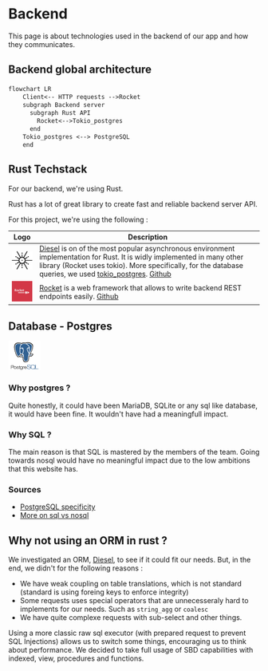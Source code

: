 # Backend

This page is about technologies used in the backend of our app and how they communicates.

## Backend global architecture

```mermaid
flowchart LR
    Client<-- HTTP requests -->Rocket
    subgraph Backend server
      subgraph Rust API
        Rocket<-->Tokio_postgres
      end
    Tokio_postgres <--> PostgreSQL
    end
```

<!-- ## Host server -->
<!-- @TODO define production server -->

## Rust Techstack

For our backend, we're using Rust.

Rust has a lot of great library to create fast and reliable backend server API.

For this project, we're using the following :

|Logo|Description|
|-|-|
|<img style="width:4rem" src="/assets/tokio.png">|[Diesel](https://tokio.rs/) is on of the most popular asynchronous environment implementation for Rust. It is widly implemented in many other library (Rocket uses tokio). More specifically, for the database queries, we used [tokio_postgres](https://docs.rs/tokio-postgres/latest/tokio_postgres/). [Github](https://github.com/sfackler/rust-postgres)
|<img style="width:4rem" src="/assets/rocket.png">|[Rocket](https://rocket.rs/) is a web framework that allows to write backend REST endpoints easily. [Github](https://github.com/SergioBenitez/Rocket)

## Database - Postgres

<img style="width:4rem" src="/assets/postgres.png">

### Why postgres ?

Quite honestly, it could have been MariaDB, SQLite or any sql like database, it would have been fine. It wouldn't have had a meaningfull impact.

### Why SQL ?

The main reason is that SQL is mastered by the members of the team. Going towards nosql would have no meaningful impact due to the low ambitions that this website has.

### Sources
- [PostgreSQL specificity](https://www.postgresql.org/about/)
- [More on sql vs nosql](https://www.mongodb.com/compare/mongodb-postgresql)

## Why not using an ORM in rust ?

We investigated an ORM, [Diesel](https://diesel.rs/), to see if it could fit our needs. But, in the end, we didn't for the following reasons :

- We have weak coupling on table translations, which is not standard (standard is using foreing keys to enforce integrity)
- Some requests uses special operators that are unnecesseraly hard to implements for our needs. Such as `string_agg` or `coalesc`
- We have quite complexe requests with sub-select and other things.

Using a more classic raw sql executor (with prepared request to prevent SQL Injections) allows us to switch some things, encouraging us to think about performance. We decided to take full usage of SBD capabilities with indexed, view, procedures and functions.